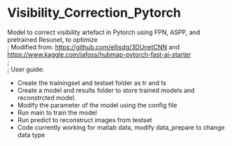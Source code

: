 # Visibility_Correction_Pytorch

Model to correct visibility artefact in Pytorch using FPN, ASPP, and pretrained Resunet, to optimize <br/>;
Modified from: https://github.com/ellisdg/3DUnetCNN and https://www.kaggle.com/iafoss/hubmap-pytorch-fast-ai-starter <br/>;
<br/>;
User guide:

* Create the trainingset and testset folder as tr and ts
* Create a model and results folder to store trained models and reconstrcted model.
* Modify the parameter of the model using the config file
* Run main to train the model
* Run predict to reconstruct images from testset
* Code currently working for matlab data, modify data_prepare to change data type
